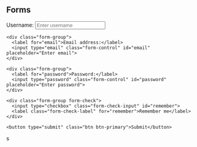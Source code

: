 <!DOCTYPE html>
<html lang="en">
<head>
  <meta charset="UTF-8">
  <meta name="viewport" content="width=device-width, initial-scale=1, shrink-to-fit=no">
  <title>Forms</title>
  <!-- Bootstrap CSS -->
  <link rel="stylesheet" href="https://stackpath.bootstrapcdn.com/bootstrap/4.3.1/css/bootstrap.min.css">
</head>
<body>

<div class="container mt-5">
  <h2>Forms</h2>
  <form>
    <div class="form-group">
      <label for="username">Username:</label>
      <input type="text" class="form-control" id="username" placeholder="Enter username">
    </div>
    
    <div class="form-group">
      <label for="email">Email address:</label>
      <input type="email" class="form-control" id="email" placeholder="Enter email">
    </div>
    
    <div class="form-group">
      <label for="password">Password:</label>
      <input type="password" class="form-control" id="password" placeholder="Enter password">
    </div>
    
    <div class="form-group form-check">
      <input type="checkbox" class="form-check-input" id="remember">
      <label class="form-check-label" for="remember">Remember me</label>
    </div>
    
    <button type="submit" class="btn btn-primary">Submit</button>
  </form>
</div>

<!-- Bootstrap JS and dependencies -->
<script src="https://code.jquery.com/jquery-3.3.1.slim.min.js"></script>
<script src="https://cdnjs.cloudflare.com/ajax/libs/popper.js/1.14.7/umd/popper.min.js"></script>
<script src="https://stackpath.bootstrapcdn.com/bootstrap/4.3.1/js/bootstrap.min.js"></script>

</body>
</html>
s
